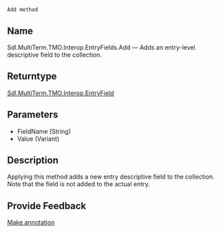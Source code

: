 

# 
    Add method



## Name

Sdl.MultiTerm.TMO.Interop.EntryFields.Add —          Adds an entry-level descriptive field to the collection.



## Returntype

[Sdl.MultiTerm.TMO.Interop.EntryField](Sdl.MultiTerm.TMO.Interop.EntryField.html)



## Parameters

* FieldName (String)
* Value (Variant)




## Description



Applying this method adds a new entry descriptive field to the collection. Note that the field is not added to the actual entry.



## Provide Feedback

[Make annotation](mailto:sdk-feedback@sdl.com&amp;subject=Reference%20for%20Sdl.MultiTerm.TMO.Interop.EntryFields.Add)

